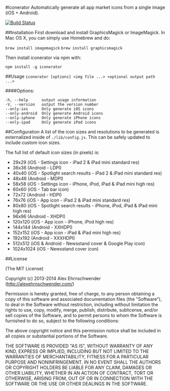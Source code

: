 #Iconerator
Automatically generate all app market icons from a single image (iOS + Android).

[![Build Status](https://secure.travis-ci.org/alexanderscott/iconerator.png)](http://travis-ci.org/alexanderscott/iconerator)

##Installation
First download and install GraphicsMagick or ImageMagick. In Mac OS X, you can simply use Homebrew and do:

`brew install imagemagick`
`brew install graphicsmagick`


Then install iconerator via npm with:

`npm install -g iconerator`


##Usage
`iconerator [options] <img file ...> <optional output path ...>`


  
####Options:

    -h, --help      output usage information
    -V, --version   output the version number
    --only-ios      Only generate iOS icons
    --only-android  Only generate Android icons
    --only-iphone   Only generate iPhone icons
    --only-ipad     Only generate iPad icons
    
    
##Configuration
A list of the icon sizes and resolutions to be generated is externalized inside of `./lib/config.js`.  This can be safely updated to include custom icon sizes.

The full list of default icon sizes (in pixels) is:

*  29x29 (iOS - Settings icon - iPad 2 & iPad mini standard res)
*  36x36 (Android - LDPI)
*  40x40 (iOS - Spotlight search results - iPad 2 & iPad mini standard res)
*  48x48 (Android - MDPI)
*  58x58 (iOS - Settings icon - iPhone, iPod, iPad & iPad mini high res)
*  60x60 (iOS - Tab bar icon)
*  72x72 (Android - HDPI)
*  76x76 (iOS - App icon - iPad 2 & iPad mini standard res)
*  80x80 (iOS - Spotlight search results - iPhone, iPod, iPad & iPad mini high res)
*  96x96 (Android - XHDPI)
*  120x120 (iOS - App icon - iPhone, iPod high res)
*  144x144 (Android - XXHDPI)
*  152x152 (iOS - App icon - iPad & iPad mini high res)
*  192x192 (Android - XXXHDPI)
*  512x512 (iOS & Android - Newsstand cover & Google Play icon)
*  1024x1024 (iOS - Newsstand cover icon)
    

##License

(The MIT License)

Copyright (c) 2013-2014 Alex Ehrnschwender (http://alexehrnschwender.com/)

Permission is hereby granted, free of charge, to any person obtaining
a copy of this software and associated documentation files (the
"Software"), to deal in the Software without restriction, including
without limitation the rights to use, copy, modify, merge, publish,
distribute, sublicense, and/or sell copies of the Software, and to
permit persons to whom the Software is furnished to do so, subject to
the following conditions:

The above copyright notice and this permission notice shall be
included in all copies or substantial portions of the Software.

THE SOFTWARE IS PROVIDED "AS IS", WITHOUT WARRANTY OF ANY KIND,
EXPRESS OR IMPLIED, INCLUDING BUT NOT LIMITED TO THE WARRANTIES OF
MERCHANTABILITY, FITNESS FOR A PARTICULAR PURPOSE AND
NONINFRINGEMENT. IN NO EVENT SHALL THE AUTHORS OR COPYRIGHT HOLDERS BE
LIABLE FOR ANY CLAIM, DAMAGES OR OTHER LIABILITY, WHETHER IN AN ACTION
OF CONTRACT, TORT OR OTHERWISE, ARISING FROM, OUT OF OR IN CONNECTION
WITH THE SOFTWARE OR THE USE OR OTHER DEALINGS IN THE SOFTWARE.